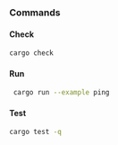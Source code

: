 ### Commands

#### Check
```bash
cargo check
```
#### Run
```bash
 cargo run --example ping
 ```

 #### Test
 ```bash
 cargo test -q
 ```